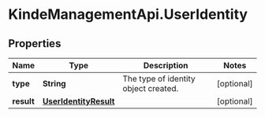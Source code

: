 # KindeManagementApi.UserIdentity

## Properties

Name | Type | Description | Notes
------------ | ------------- | ------------- | -------------
**type** | **String** | The type of identity object created. | [optional] 
**result** | [**UserIdentityResult**](UserIdentityResult.md) |  | [optional] 


